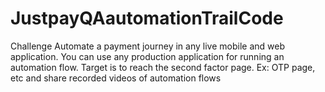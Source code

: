 # JustpayQAautomationTrailCode
Challenge
Automate a payment journey in any live mobile and web application. You can use any production application for running an automation flow. Target is to reach the second factor page. Ex: OTP page, etc and share recorded videos of automation flows

